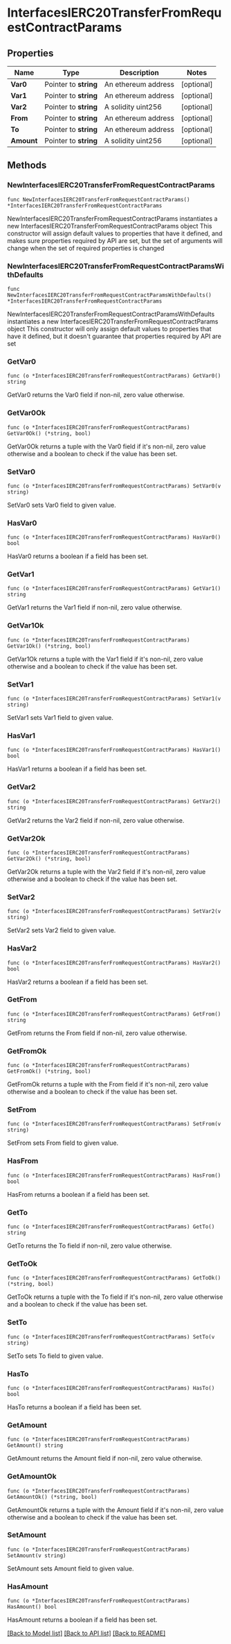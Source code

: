 # InterfacesIERC20TransferFromRequestContractParams

## Properties

Name | Type | Description | Notes
------------ | ------------- | ------------- | -------------
**Var0** | Pointer to **string** | An ethereum address | [optional] 
**Var1** | Pointer to **string** | An ethereum address | [optional] 
**Var2** | Pointer to **string** | A solidity uint256 | [optional] 
**From** | Pointer to **string** | An ethereum address | [optional] 
**To** | Pointer to **string** | An ethereum address | [optional] 
**Amount** | Pointer to **string** | A solidity uint256 | [optional] 

## Methods

### NewInterfacesIERC20TransferFromRequestContractParams

`func NewInterfacesIERC20TransferFromRequestContractParams() *InterfacesIERC20TransferFromRequestContractParams`

NewInterfacesIERC20TransferFromRequestContractParams instantiates a new InterfacesIERC20TransferFromRequestContractParams object
This constructor will assign default values to properties that have it defined,
and makes sure properties required by API are set, but the set of arguments
will change when the set of required properties is changed

### NewInterfacesIERC20TransferFromRequestContractParamsWithDefaults

`func NewInterfacesIERC20TransferFromRequestContractParamsWithDefaults() *InterfacesIERC20TransferFromRequestContractParams`

NewInterfacesIERC20TransferFromRequestContractParamsWithDefaults instantiates a new InterfacesIERC20TransferFromRequestContractParams object
This constructor will only assign default values to properties that have it defined,
but it doesn't guarantee that properties required by API are set

### GetVar0

`func (o *InterfacesIERC20TransferFromRequestContractParams) GetVar0() string`

GetVar0 returns the Var0 field if non-nil, zero value otherwise.

### GetVar0Ok

`func (o *InterfacesIERC20TransferFromRequestContractParams) GetVar0Ok() (*string, bool)`

GetVar0Ok returns a tuple with the Var0 field if it's non-nil, zero value otherwise
and a boolean to check if the value has been set.

### SetVar0

`func (o *InterfacesIERC20TransferFromRequestContractParams) SetVar0(v string)`

SetVar0 sets Var0 field to given value.

### HasVar0

`func (o *InterfacesIERC20TransferFromRequestContractParams) HasVar0() bool`

HasVar0 returns a boolean if a field has been set.

### GetVar1

`func (o *InterfacesIERC20TransferFromRequestContractParams) GetVar1() string`

GetVar1 returns the Var1 field if non-nil, zero value otherwise.

### GetVar1Ok

`func (o *InterfacesIERC20TransferFromRequestContractParams) GetVar1Ok() (*string, bool)`

GetVar1Ok returns a tuple with the Var1 field if it's non-nil, zero value otherwise
and a boolean to check if the value has been set.

### SetVar1

`func (o *InterfacesIERC20TransferFromRequestContractParams) SetVar1(v string)`

SetVar1 sets Var1 field to given value.

### HasVar1

`func (o *InterfacesIERC20TransferFromRequestContractParams) HasVar1() bool`

HasVar1 returns a boolean if a field has been set.

### GetVar2

`func (o *InterfacesIERC20TransferFromRequestContractParams) GetVar2() string`

GetVar2 returns the Var2 field if non-nil, zero value otherwise.

### GetVar2Ok

`func (o *InterfacesIERC20TransferFromRequestContractParams) GetVar2Ok() (*string, bool)`

GetVar2Ok returns a tuple with the Var2 field if it's non-nil, zero value otherwise
and a boolean to check if the value has been set.

### SetVar2

`func (o *InterfacesIERC20TransferFromRequestContractParams) SetVar2(v string)`

SetVar2 sets Var2 field to given value.

### HasVar2

`func (o *InterfacesIERC20TransferFromRequestContractParams) HasVar2() bool`

HasVar2 returns a boolean if a field has been set.

### GetFrom

`func (o *InterfacesIERC20TransferFromRequestContractParams) GetFrom() string`

GetFrom returns the From field if non-nil, zero value otherwise.

### GetFromOk

`func (o *InterfacesIERC20TransferFromRequestContractParams) GetFromOk() (*string, bool)`

GetFromOk returns a tuple with the From field if it's non-nil, zero value otherwise
and a boolean to check if the value has been set.

### SetFrom

`func (o *InterfacesIERC20TransferFromRequestContractParams) SetFrom(v string)`

SetFrom sets From field to given value.

### HasFrom

`func (o *InterfacesIERC20TransferFromRequestContractParams) HasFrom() bool`

HasFrom returns a boolean if a field has been set.

### GetTo

`func (o *InterfacesIERC20TransferFromRequestContractParams) GetTo() string`

GetTo returns the To field if non-nil, zero value otherwise.

### GetToOk

`func (o *InterfacesIERC20TransferFromRequestContractParams) GetToOk() (*string, bool)`

GetToOk returns a tuple with the To field if it's non-nil, zero value otherwise
and a boolean to check if the value has been set.

### SetTo

`func (o *InterfacesIERC20TransferFromRequestContractParams) SetTo(v string)`

SetTo sets To field to given value.

### HasTo

`func (o *InterfacesIERC20TransferFromRequestContractParams) HasTo() bool`

HasTo returns a boolean if a field has been set.

### GetAmount

`func (o *InterfacesIERC20TransferFromRequestContractParams) GetAmount() string`

GetAmount returns the Amount field if non-nil, zero value otherwise.

### GetAmountOk

`func (o *InterfacesIERC20TransferFromRequestContractParams) GetAmountOk() (*string, bool)`

GetAmountOk returns a tuple with the Amount field if it's non-nil, zero value otherwise
and a boolean to check if the value has been set.

### SetAmount

`func (o *InterfacesIERC20TransferFromRequestContractParams) SetAmount(v string)`

SetAmount sets Amount field to given value.

### HasAmount

`func (o *InterfacesIERC20TransferFromRequestContractParams) HasAmount() bool`

HasAmount returns a boolean if a field has been set.


[[Back to Model list]](../README.md#documentation-for-models) [[Back to API list]](../README.md#documentation-for-api-endpoints) [[Back to README]](../README.md)


